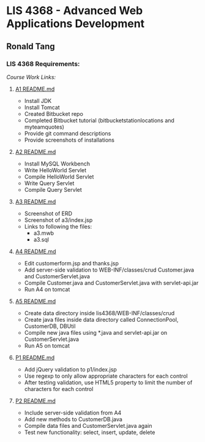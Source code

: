 # LIS 4368 - Advanced Web Applications Development

## Ronald Tang

### LIS 4368 Requirements:

*Course Work Links:*

1. [A1 README.md](a1/README.md "My A1 README.md file")
    - Install JDK
    - Install Tomcat
    - Created Bitbucket repo
    - Completed Bitbucket tutorial (bitbucketstationlocations and myteamquotes)
    - Provide git command descriptions
    - Provide screenshots of installations

2. [A2 README.md](a2/README.md "My A2 README.md file")
    - Install MySQL Workbench
    - Write HelloWorld Servlet
    - Compile HelloWorld Servlet
    - Write Query Servlet
    - Compile Query Servlet

3. [A3 README.md](a3/README.md "My A3 README.md file")
    - Screenshot of ERD
    - Screenshot of a3/index.jsp
    - Links to following the files:
        * a3.mwb
        * a3.sql

1. [A4 README.md](a4/README.md "My A4 README.md file")
    - Edit customerform.jsp and thanks.jsp
    - Add server-side validation to WEB-INF/classes/crud Customer.java and CustomerServlet.java
    - Compile Customer.java and CustomerServlet.java with servlet-api.jar
    - Run A4 on tomcat

2. [A5 README.md](a5/README.md "My A5 README.md file")
    - Create data directory inside lis4368/WEB-INF/classes/crud
    - Create java files inside data directory called ConnectionPool, CustomerDB, DBUtil
    - Compile new java files using *.java and servlet-api.jar on CustomerServlet.java
    - Run A5 on tomcat

3. [P1 README.md](p1/README.md "My P1 README.md file")
    - Add jQuery validation to p1/index.jsp
    - Use regexp to only allow appropriate characters for each control
    - After testing validation, use HTML5 property to limit the number of characters for each control

4. [P2 README.md](p2/README.md "My P2 README.md file")
    - Include server-side validation from A4
    - Add new methods to CustomerDB.java
    - Compile data files and CustomerServlet.java again
    - Test new functionality: select, insert, update, delete

